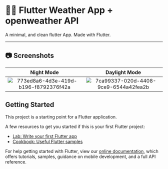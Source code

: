# 🦚🦜 Flutter Weather App + openweather API

A minimal, and clean flutter App. Made with Flutter.

----------

## 📷 Screenshots

Night Mode             |  Daylight Mode
:-------------------------:|:-------------------------:
![773ed8a6-4d3e-419d-b196-f8792376f42a](https://user-images.githubusercontent.com/29516633/80086927-05513800-8578-11ea-9602-42b5c6d7f1af.jpg)  |  ![7ca99337-020d-4408-9ce9-6544a42fea2b](https://user-images.githubusercontent.com/29516633/80087180-66790b80-8578-11ea-8395-08dc3d93737a.jpg)



## Getting Started

This project is a starting point for a Flutter application.

A few resources to get you started if this is your first Flutter project:

- [Lab: Write your first Flutter app](https://flutter.dev/docs/get-started/codelab)
- [Cookbook: Useful Flutter samples](https://flutter.dev/docs/cookbook)

For help getting started with Flutter, view our
[online documentation](https://flutter.dev/docs), which offers tutorials,
samples, guidance on mobile development, and a full API reference.
